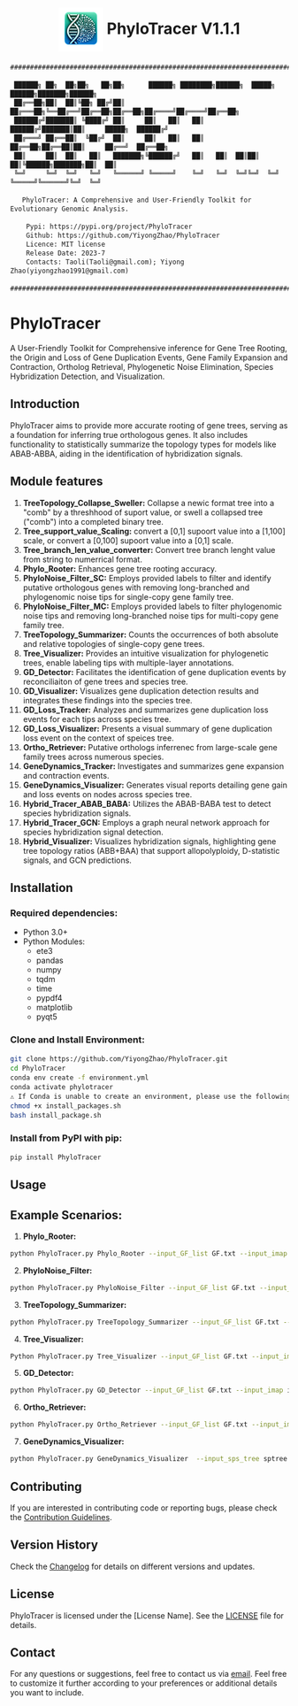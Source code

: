
<div align="center">
  
# <img src="logo/PhyloTracer_logo.png" width="80" height="80" align="center"> PhyloTracer V1.1.1 </div> 

```
###############################################################################################
                                                                                             
 ██████╗ ██╗  ██╗██╗   ██╗██╗      ██████╗ ████████╗██████╗  █████╗  ██████╗███████╗██████╗  
 ██╔══██╗██║  ██║╚██╗ ██╔╝██║     ██╔═══██╗╚══██╔══╝██╔══██╗██╔══██╗██╔════╝██╔════╝██╔══██╗ 
 ██████╔╝███████║ ╚████╔╝ ██║     ██║   ██║   ██║   ██████╔╝███████║██║     █████╗  ██████╔╝ 
 ██╔═══╝ ██╔══██║  ╚██╔╝  ██║     ██║   ██║   ██║   ██╔══██╗██╔══██║██║     ██╔══╝  ██╔══██╗ 
 ██║     ██║  ██║   ██║   ███████╗╚██████╔╝   ██║   ██║  ██║██║  ██║╚██████╗███████╗██║  ██║ 
 ╚═╝     ╚═╝  ╚═╝   ╚═╝   ╚══════╝ ╚═════╝    ╚═╝   ╚═╝  ╚═╝╚═╝  ╚═╝ ╚═════╝╚══════╝╚═╝  ╚═╝                             
                                                                                             
   PhyloTracer: A Comprehensive and User-Friendly Toolkit for Evolutionary Genomic Analysis.  
                                                                                             
    Pypi: https://pypi.org/project/PhyloTracer                                               
    Github: https://github.com/YiyongZhao/PhyloTracer                                        
    Licence: MIT license                                                                     
    Release Date: 2023-7                                                                     
    Contacts: Taoli(Taoli@gmail.com); Yiyong Zhao(yiyongzhao1991@gmail.com)                  
                                                                                             
###############################################################################################
```

# PhyloTracer

A User-Friendly Toolkit for Comprehensive inference for Gene Tree Rooting, the Origin and Loss of Gene Duplication Events, Gene Family Expansion and Contraction, Ortholog Retrieval, Phylogenetic Noise Elimination, Species Hybridization Detection, and Visualization.

## Introduction

PhyloTracer aims to provide more accurate rooting of gene trees, serving as a foundation for inferring true orthologous genes. It also includes functionality to statistically summarize the topology types for models like ABAB-ABBA, aiding in the identification of hybridization signals.


## Module features
1. **TreeTopology_Collapse_Sweller:** Collapse a newic format tree into a "comb" by a threshhood of suport value, or swell a collapsed tree ("comb") into a completed binary tree.
2. **Tree_support_value_Scaling:** convert a [0,1] supoort value into a [1,100] scale, or convert a [0,100] supoort value into a [0,1] scale.
3. **Tree_branch_len_value_converter:** Convert tree branch lenght value from string to numerrical format. 
4. **Phylo_Rooter:** Enhances gene tree rooting accuracy.
5. **PhyloNoise_Filter_SC:** Employs provided labels to filter and identify putative orthologous genes with removing long-branched and phylogenomic noise tips for single-copy gene family tree.
6. **PhyloNoise_Filter_MC:** Employs provided labels to filter phylogenomic noise tips and removing long-branched noise tips for multi-copy gene family tree.
7. **TreeTopology_Summarizer:** Counts the occurrences of both absolute and relative topologies of single-copy gene trees.
8. **Tree_Visualizer:** Provides an intuitive visualization for phylogenetic trees, enable labeling tips with multiple-layer annotations.
9. **GD_Detector:**  Facilitates the identification of gene duplication events by reconciliaiton of gene trees and species tree.
10. **GD_Visualizer:** Visualizes gene duplication detection results and integrates these findings into the species tree.
11. **GD_Loss_Tracker:** Analyzes and summarizes gene duplication loss events for each tips across species tree.
12. **GD_Loss_Visualizer:** Presents a visual summary of gene duplication loss event on the context of speices tree.
13. **Ortho_Retriever:** Putative orthologs inferrenec from large-scale gene family trees across numerous species.
14. **GeneDynamics_Tracker:** Investigates and summarizes gene expansion and contraction events.
15. **GeneDynamics_Visualizer:** Generates visual reports detailing gene gain and loss events on nodes across species tree.
16. **Hybrid_Tracer_ABAB_BABA:** Utilizes the ABAB-BABA test to detect species hybridization signals.
17. **Hybrid_Tracer_GCN:** Employs a graph neural network approach for species hybridization signal detection.
18. **Hybrid_Visualizer:** Visualizes hybridization signals, highlighting gene tree topology ratios (ABB+BAA) that support allopolyploidy, D-statistic signals, and GCN predictions.


## Installation

### Required dependencies:

* Python 3.0+
* Python Modules:
  * ete3
  * pandas
  * numpy
  * tqdm
  * time
  * pypdf4
  * matplotlib
  * pyqt5

### Clone and Install Environment:

```bash
git clone https://github.com/YiyongZhao/PhyloTracer.git
cd PhyloTracer
conda env create -f environment.yml
conda activate phylotracer
⚠️ If Conda is unable to create an environment, please use the following command to download the dependency library.
chmod +x install_packages.sh
bash install_package.sh
```

### Install from PyPI with pip:

```bash
pip install PhyloTracer
```

## Usage

## Example Scenarios:

1. **Phylo_Rooter:**

```bash
python PhyloTracer.py Phylo_Rooter --input_GF_list GF.txt --input_imap imap.txt --input_sps_tree 30sptree.nwk --input_gene_length length.txt
```

2. **PhyloNoise_Filter:**

```bash
python PhyloTracer.py PhyloNoise_Filter --input_GF_list GF.txt --input_taxa taxa
```
    
3. **TreeTopology_Summarizer:**

```bash
python PhyloTracer.py TreeTopology_Summarizer --input_GF_list GF.txt --input_imap imap.txt
```

4. **Tree_Visualizer:**

```bash
Python PhyloTracer.py Tree_Visualizer --input_GF_list GF.txt --input_imap imap.txt --gene_categories genus order --keep_branch 1 --tree_style r
```

5. **GD_Detector:**

```bash
python PhyloTracer.py GD_Detector --input_GF_list GF.txt --input_imap imap.txt --input_sps_tree 30sptree.nwk --support 50 --dup_species_radio 0.5 --dup_species_num 2
```

6. **Ortho_Retriever:**

```bash
python PhyloTracer.py Ortho_Retriever --input_GF_list GF.txt --input_imap imap.txt --input_sps_tree 30sptree.nwk --input_gene_length length.txt
```

7. **GeneDynamics_Visualizer:**

```bash
python PhyloTracer.py GeneDynamics_Visualizer  --input_sps_tree sptree.nwk --input_summary_tree summary_tree
```
    

## Contributing

If you are interested in contributing code or reporting bugs, please check the [Contribution Guidelines](CONTRIBUTING.md).

## Version History

Check the [Changelog](CHANGELOG.md) for details on different versions and updates.

## License

PhyloTracer is licensed under the [License Name]. See the [LICENSE](LICENSE) file for details.

## Contact

For any questions or suggestions, feel free to contact us via [email](mailto:your.email@example.com).
Feel free to customize it further according to your preferences or additional details you want to include.


